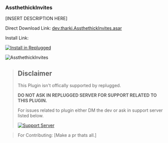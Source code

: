 ### AssthethickInvites

[INSERT DESCRIPTION HERE]

Direct Download Link: [dev.tharki.AssthethickInvites.asar](https://github.com/Yofukashi-No/AssthethickInvites/releases/latest/download/dev.tharki.AssthethickInvites.asar)

Install Link:

[![Install in Replugged](https://img.shields.io/badge/-Install%20in%20Replugged-blue?style=for-the-badge&logo=none)](https://replugged.dev/install?identifier=Yofukashi-No/AssthethickInvites&source=github)

![AssthethickInvites](https://i.imgur.com/hLCUDCO.gif)

> ## Disclaimer
>
> This Plugin isn't offically supported by replugged.
>
>**DO NOT ASK IN REPLUGGED SERVER FOR SUPPORT RELATED TO THIS PLUGIN.**
>
> For issues related to plugin either DM the dev or ask in support server listed below.
>
>
> [![Support Server](https://discordapp.com/api/guilds/919649417005506600/widget.png?style=banner3)](https://discord.gg/SgKSKyh9gY)





> For Contributing: [Make a pr thats all.]


